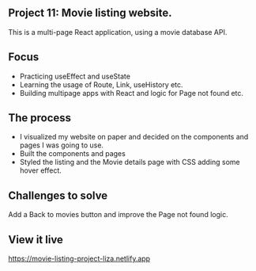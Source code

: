 ## Project 11: Movie listing website.

This is a multi-page React application, using a movie database API.

## Focus

- Practicing useEffect and useState
- Learning the usage of Route, Link, useHistory etc.
- Building multipage apps with React and logic for Page not found etc.

## The process

- I visualized my website on paper and decided on the components and pages I was going to use.
- Built the components and pages
- Styled the listing and the Movie details page with CSS adding some hover effect.

## Challenges to solve

Add a Back to movies button and improve the Page not found logic.

## View it live

https://movie-listing-project-liza.netlify.app
